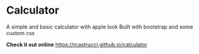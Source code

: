 # Calculator
A simple and basic calculator with apple look
Built with bootstrap and some custom css

**Check it out online**
https://rcastrucci.github.io/calculator
